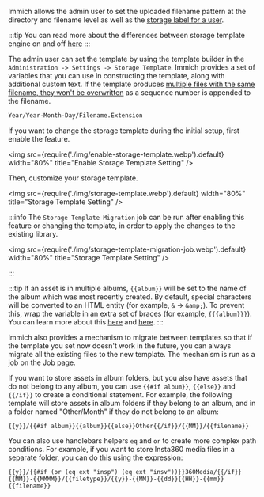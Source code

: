 Immich allows the admin user to set the uploaded filename pattern at the directory and filename level as well as the [storage label for a user](/docs/administration/user-management/#set-storage-label-for-user).

:::tip
You can read more about the differences between storage template engine on and off [here](/docs/administration/backup-and-restore#asset-types-and-storage-locations)
:::

The admin user can set the template by using the template builder in the `Administration -> Settings -> Storage Template`. Immich provides a set of variables that you can use in constructing the template, along with additional custom text. If the template produces [multiple files with the same filename, they won't be overwritten](https://github.com/immich-app/immich/discussions/3324) as a sequence number is appended to the filename.

```bash title="Default template"
Year/Year-Month-Day/Filename.Extension
```

If you want to change the storage template during the initial setup, first enable the feature.

<img src={require('./img/enable-storage-template.webp').default} width="80%" title="Enable Storage Template Setting" />

Then, customize your storage template.

<img src={require('./img/storage-template.webp').default} width="80%" title="Storage Template Setting" />

:::info
The `Storage Template Migration` job can be run after enabling this feature or changing the template, in order to apply the changes to the existing library.

<img src={require('./img/storage-template-migration-job.webp').default} width="80%" title="Storage Template Setting" />

:::

:::tip
If an asset is in multiple albums, `{{album}}` will be set to the name of the album which was most recently created. By default, special characters will be converted to an HTML entity (for example, `&` -> `&amp;`). To prevent this, wrap the variable in an extra set of braces (for example, `{{{album}}}`). You can learn more about this [here](https://handlebarsjs.com/guide/expressions.html#html-escaping) and [here](https://github.com/immich-app/immich/issues/4917).
:::

Immich also provides a mechanism to migrate between templates so that if the template you set now doesn't work in the future, you can always migrate all the existing files to the new template. The mechanism is run as a job on the Job page.

If you want to store assets in album folders, but you also have assets that do not belong to any album, you can use `{{#if album}}`, `{{else}}` and `{{/if}}` to create a conditional statement. For example, the following template will store assets in album folders if they belong to an album, and in a folder named "Other/Month" if they do not belong to an album:

```
{{y}}/{{#if album}}{{album}}{{else}}Other{{/if}}/{{MM}}/{{filename}}
```

You can also use handlebars helpers `eq` and `or` to create more complex path conditions. For example, if you want to store Insta360 media files in a separate folder, you can do this using the expression:

```
{{y}}/{{#if (or (eq ext "insp") (eq ext "insv"))}}360Media/{{/if}}{{MM}}-{{MMMM}}/{{filetype}}/{{y}}-{{MM}}-{{dd}}{{HH}}-{{mm}}{{filename}}
```
